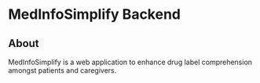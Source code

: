 # MedInfoSimplify Backend

## About
MedInfoSimplify is a web application to enhance drug label comprehension amongst patients and caregivers.

